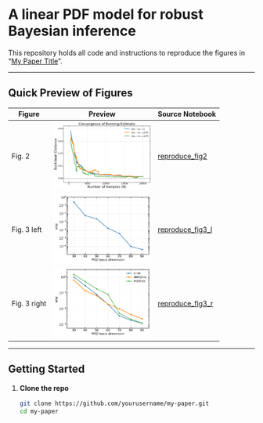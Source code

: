 # A linear PDF model for robust Bayesian inference

This repository holds all code and instructions to reproduce the figures in “[My Paper Title](link-to-published-paper)”.

---

## Quick Preview of Figures

| Figure | Preview                              | Source Notebook                                 |
|--------|--------------------------------------|-------------------------------------------------|
| Fig. 2  | <img src="figures/figure2.png" width="200"/>        | [reproduce_fig2](Notebooks/sampled_mean_and_variance.ipynb) |
| Fig. 3 left | <img src="figures/figure3_left.png" width="200" /> | [reproduce_fig3_l](Notebooks/completeness.ipynb) |
| Fig. 3 right | <img src="figures/figure3_right.png" width="200" /> | [reproduce_fig3_r](Notebooks/generalisation.ipynb) |

---

## Getting Started

1. **Clone the repo**  
   ```bash
   git clone https://github.com/yourusername/my-paper.git
   cd my-paper





